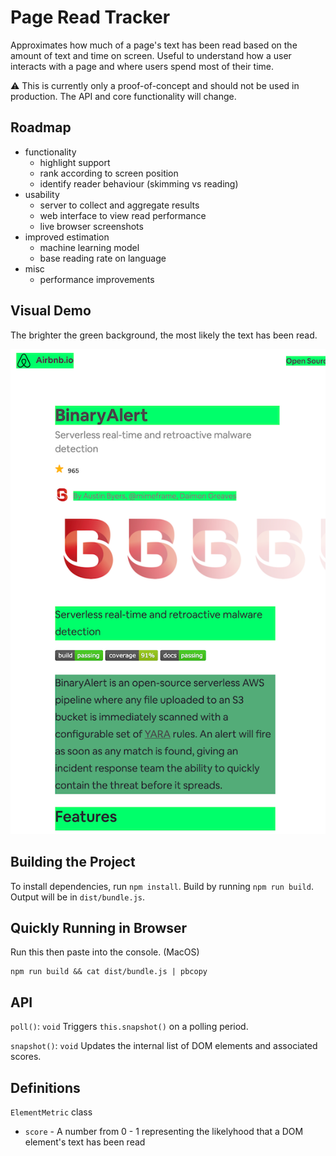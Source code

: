 # Page Read Tracker

Approximates how much of a page's text has been read based on the amount of text and time on screen. Useful to understand how a user interacts with a page and where users spend most of their time.

⚠️ This is currently only a proof-of-concept and should not be used in production. The API and core functionality will change.

## Roadmap

* functionality
    * highlight support
    * rank according to screen position
    * identify reader behaviour (skimming vs reading)
* usability
    * server to collect and aggregate results
    * web interface to view read performance
    * live browser screenshots
* improved estimation
    * machine learning model
    * base reading rate on language
* misc
    * performance improvements

## Visual Demo
The brighter the green background, the most likely the text has been read.

![demo screenshot](./demo.png "demo")

## Building the Project

To install dependencies, run `npm install`. Build by running `npm run build`. Output will be in `dist/bundle.js`.

## Quickly Running in Browser
Run this then paste into the console. (MacOS)
```
npm run build && cat dist/bundle.js | pbcopy
```

## API

`poll()`: `void`
Triggers `this.snapshot()` on a polling period.

`snapshot()`: `void`
Updates the internal list of DOM elements and associated scores.

## Definitions

`ElementMetric` class
* `score` - A number from 0 - 1 representing the likelyhood that a DOM element's text has been read

